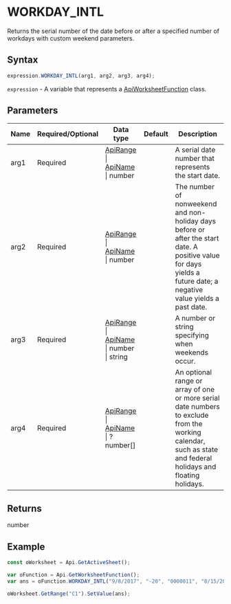 # WORKDAY_INTL

Returns the serial number of the date before or after a specified number of workdays with custom weekend parameters.

## Syntax

```javascript
expression.WORKDAY_INTL(arg1, arg2, arg3, arg4);
```

`expression` - A variable that represents a [ApiWorksheetFunction](../ApiWorksheetFunction.md) class.

## Parameters

| **Name** | **Required/Optional** | **Data type** | **Default** | **Description** |
| ------------- | ------------- | ------------- | ------------- | ------------- |
| arg1 | Required | [ApiRange](../../ApiRange/ApiRange.md) \| [ApiName](../../ApiName/ApiName.md) \| number |  | A serial date number that represents the start date. |
| arg2 | Required | [ApiRange](../../ApiRange/ApiRange.md) \| [ApiName](../../ApiName/ApiName.md) \| number |  | The number of nonweekend and non-holiday days before or after the start date. A positive value for days yields a future date; a negative value yields a past date. |
| arg3 | Required | [ApiRange](../../ApiRange/ApiRange.md) \| [ApiName](../../ApiName/ApiName.md) \| number \| string |  | A number or string specifying when weekends occur. |
| arg4 | Required | [ApiRange](../../ApiRange/ApiRange.md) \| [ApiName](../../ApiName/ApiName.md) \| ?number[] |  | An optional range or array of one or more serial date numbers to exclude from the working calendar, such as state and federal holidays and floating holidays. |

## Returns

number

## Example



```javascript editor-xlsx
const oWorksheet = Api.GetActiveSheet();

var oFunction = Api.GetWorksheetFunction();
var ans = oFunction.WORKDAY_INTL("9/8/2017", "-20", "0000011", "8/15/2017");

oWorksheet.GetRange("C1").SetValue(ans);

```
